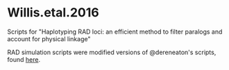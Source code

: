 # Willis.etal.2016
Scripts for "Haplotyping RAD loci: an efficient method to filter paralogs and account for physical linkage"

RAD simulation scripts were modified versions of @dereneaton's scripts, found [here](https://github.com/dereneaton/simrrls).
